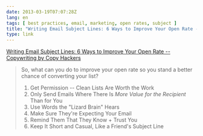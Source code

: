 ```yaml
---
date: 2013-03-19T07:07:28Z
lang: en
tags: [ best practices, email, marketing, open rates, subject ]
title: "Writing Email Subject Lines: 6 Ways to Improve Your Open Rate -- Copywriting by Copy Hackers"
type: link
---
```


[Writing Email Subject Lines: 6 Ways to Improve Your Open Rate --
Copywriting by Copy
Hackers](http://copyhackers.com/2012/08/writing-email-subject-lines-improve-open-rate/)

> So, what can you do to improve your open rate so you stand a better
> chance of converting your list?
>
> 1.   Get Permission -- Clean Lists Are Worth the Work
> 2.   Only Send Emails Where There Is *More Value for the Recipient*
>     Than for You
> 3.   Use Words the "Lizard Brain" Hears
> 4.   Make Sure They're Expecting Your Email
> 5.   Remind Them That They Know + Trust You
> 6.   Keep It Short and Casual, Like a Friend's Subject Line

